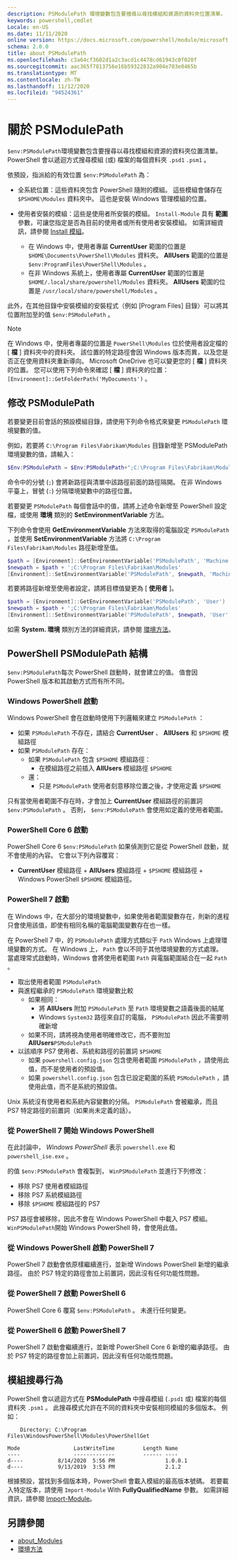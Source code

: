 ```yaml
---
description: PSModulePath 環境變數包含要搜尋以尋找模組和資源的資料夾位置清單。
keywords: powershell,cmdlet
Locale: en-US
ms.date: 11/11/2020
online version: https://docs.microsoft.com/powershell/module/microsoft.powershell.core/about/about_PSModulePath?view=powershell-6&WT.mc_id=ps-gethelp
schema: 2.0.0
title: about_PSModulePath
ms.openlocfilehash: c3a64cf3602d1a2c3acd1c4478cd61943c0f020f
ms.sourcegitcommit: aac365f7813756e16b59322832a904e703e0465b
ms.translationtype: MT
ms.contentlocale: zh-TW
ms.lasthandoff: 11/12/2020
ms.locfileid: "94524361"
---
```

# <a name="about-psmodulepath"></a>關於 PSModulePath

`$env:PSModulePath`環境變數包含要搜尋以尋找模組和資源的資料夾位置清單。 PowerShell 會以遞迴方式搜尋模組 (或) 檔案的每個資料夾 `.psd1` `.psm1` 。

依預設，指派給的有效位置 `$env:PSModulePath` 為：

- 全系統位置：這些資料夾包含 PowerShell 隨附的模組。 這些模組會儲存在 `$PSHOME\Modules` 資料夾中。 這也是安裝 Windows 管理模組的位置。

- 使用者安裝的模組：這些是使用者所安裝的模組。
  `Install-Module` 具有 **範圍** 參數，可讓您指定是否為目前的使用者或所有使用者安裝模組。 如需詳細資訊，請參閱 [Install 模組](xref:PowerShellGet.Install-Module)。

  - 在 Windows 中，使用者專屬 **CurrentUser** 範圍的位置是 `$HOME\Documents\PowerShell\Modules` 資料夾。 **AllUsers** 範圍的位置是 `$env:ProgramFiles\PowerShell\Modules` 。
  - 在非 Windows 系統上，使用者專屬 **CurrentUser** 範圍的位置是 `$HOME/.local/share/powershell/Modules` 資料夾。 **AllUsers** 範圍的位置是 `/usr/local/share/powershell/Modules` 。

此外，在其他目錄中安裝模組的安裝程式（例如 [Program Files] 目錄）可以將其位置附加至的值 `$env:PSModulePath` 。

> [!NOTE]
> 在 Windows 中，使用者專屬的位置是 `PowerShell\Modules` 位於使用者設定檔的 [ **檔** ] 資料夾中的資料夾。 該位置的特定路徑會因 Windows 版本而異，以及您是否正在使用資料夾重新導向。 Microsoft OneDrive 也可以變更您的 [ **檔** ] 資料夾的位置。 您可以使用下列命令來確認 [ **檔** ] 資料夾的位置： `[Environment]::GetFolderPath('MyDocuments')` 。

## <a name="modifying-psmodulepath"></a>修改 PSModulePath

若要變更目前會話的預設模組目錄，請使用下列命令格式來變更 `PSModulePath` 環境變數的值。

例如，若要將 `C:\Program Files\Fabrikam\Modules` 目錄新增至 PSModulePath 環境變數的值，請輸入：

```powershell
$Env:PSModulePath = $Env:PSModulePath+";C:\Program Files\Fabrikam\Modules"
```

命令中的分號 (`;`) 會將新路徑與清單中該路徑前面的路徑隔開。 在非 Windows 平臺上，冒號 (`:`) 分隔環境變數中的路徑位置。

若要變更 `PSModulePath` 每個會話中的值，請將上述命令新增至 PowerShell 設定檔，或使用 **環境** 類別的 **SetEnvironmentVariable** 方法。

下列命令會使用 **GetEnvironmentVariable** 方法來取得的電腦設定 `PSModulePath` ，並使用 **SetEnvironmentVariable** 方法將 `C:\Program Files\Fabrikam\Modules` 路徑新增至值。

```powershell
$path = [Environment]::GetEnvironmentVariable('PSModulePath', 'Machine')
$newpath = $path + ';C:\Program Files\Fabrikam\Modules'
[Environment]::SetEnvironmentVariable('PSModulePath', $newpath, 'Machine')
```

若要將路徑新增至使用者設定，請將目標值變更為 [ **使用者** ]。

```powershell
$path = [Environment]::GetEnvironmentVariable('PSModulePath', 'User')
$newpath = $path + ';C:\Program Files\Fabrikam\Modules'
[Environment]::SetEnvironmentVariable('PSModulePath', $newpath, 'User')
```

如需 **System. 環境** 類別方法的詳細資訊，請參閱 [環境方法](/dotnet/api/system.environment)。

## <a name="powershell-psmodulepath-construction"></a>PowerShell PSModulePath 結構

`$env:PSModulePath`每次 PowerShell 啟動時，就會建立的值。
值會因 PowerShell 版本和其啟動方式而有所不同。

### <a name="windows-powershell-startup"></a>Windows PowerShell 啟動

Windows PowerShell 會在啟動時使用下列邏輯來建立 `PSModulePath` ：

- 如果 `PSModulePath` 不存在，請結合 **CurrentUser** 、 **AllUsers** 和 `$PSHOME` 模組路徑
- 如果 `PSModulePath` 存在：
  - 如果 `PSModulePath` 包含 `$PSHOME` 模組路徑：
    - 在模組路徑之前插入 **AllUsers** 模組路徑 `$PSHOME`
  - 還：
    - 只是 `PSModulePath` 使用者刻意移除位置之後，才使用定義 `$PSHOME`

只有當使用者範圍不存在時，才會加上 **CurrentUser** 模組路徑的前置詞 `$env:PSModulePath` 。 否則， `$env:PSModulePath` 會使用如定義的使用者範圍。

### <a name="powershell-core-6-startup"></a>PowerShell Core 6 啟動

PowerShell Core 6 `$env:PSModulePath` 如果偵測到它是從 PowerShell 啟動，就不會使用的內容。 它會以下列內容覆寫：

- **CurrentUser** 模組路徑 + **AllUsers** 模組路徑 + `$PSHOME` 模組路徑 + Windows PowerShell `$PSHOME` 模組路徑。

### <a name="powershell-7-startup"></a>PowerShell 7 啟動

在 Windows 中，在大部分的環境變數中，如果使用者範圍變數存在，則新的進程只會使用該值，即使有相同名稱的電腦範圍變數存在也一樣。

在 PowerShell 7 中，的 `PSModulePath` 處理方式類似于 `Path` Windows 上處理環境變數的方式。 在 Windows 上， `Path` 會以不同于其他環境變數的方式處理。 當處理常式啟動時，Windows 會將使用者範圍 `Path` 與電腦範圍結合在一起 `Path` 。

- 取出使用者範圍 `PSModulePath`
- 與進程繼承的 `PSModulePath` 環境變數比較
  - 如果相同：
    - 將 **AllUsers** 附加 `PSModulePath` 至 `Path` 環境變數之語義後面的結尾
    - Windows `System32` 路徑來自訂的電腦， `PSModulePath` 因此不需要明確新增
  - 如果不同，請將視為使用者明確修改它，而不要附加 **AllUsers**`PSModulePath`
- 以該順序 PS7 使用者、系統和路徑的前置詞 `$PSHOME`
  - 如果 `powershell.config.json` 包含使用者範圍 `PSModulePath` ，請使用此值，而不是使用者的預設值。
  - 如果 `powershell.config.json` 包含已設定範圍的系統 `PSModulePath` ，請使用此值，而不是系統的預設值。

Unix 系統沒有使用者和系統內容變數的分隔。
`PSModulePath` 會被繼承，而且 PS7 特定路徑的前置詞（如果尚未定義的話）。

### <a name="starting-windows-powershell-from-powershell-7"></a>從 PowerShell 7 開始 Windows PowerShell

在此討論中， _Windows PowerShell_ 表示 `powershell.exe` 和 `powershell_ise.exe` 。

的值 `$env:PSModulePath` 會複製到， `WinPSModulePath` 並進行下列修改：

- 移除 PS7 使用者模組路徑
- 移除 PS7 系統模組路徑
- 移除 `$PSHOME` 模組路徑的 PS7

PS7 路徑會被移除，因此不會在 Windows PowerShell 中載入 PS7 模組。 `WinPSModulePath`開始 Windows PowerShell 時，會使用此值。

### <a name="starting-powershell-7-from-windows-powershell"></a>從 Windows PowerShell 啟動 PowerShell 7

PowerShell 7 啟動會依原樣繼續進行，並新增 Windows PowerShell 新增的繼承路徑。 由於 PS7 特定的路徑會加上前置詞，因此沒有任何功能性問題。

### <a name="starting-powershell-6-from-powershell-7"></a>從 PowerShell 7 啟動 PowerShell 6

PowerShell Core 6 覆寫 `$env:PSModulePath` 。 未進行任何變更。

### <a name="starting-powershell-7-from-powershell-6"></a>從 PowerShell 6 啟動 PowerShell 7

PowerShell 7 啟動會繼續進行，並新增 PowerShell Core 6 新增的繼承路徑。 由於 PS7 特定的路徑會加上前置詞，因此沒有任何功能性問題。

## <a name="module-search-behavior"></a>模組搜尋行為

PowerShell 會以遞迴方式在 **PSModulePath** 中搜尋模組 (`.psd1` 或) 檔案的每個資料夾 `.psm1` 。 此搜尋模式允許在不同的資料夾中安裝相同模組的多個版本。 例如：

```Output
    Directory: C:\Program Files\WindowsPowerShell\Modules\PowerShellGet

Mode                 LastWriteTime         Length Name
----                 -------------         ------ ----
d----           8/14/2020  5:56 PM                1.0.0.1
d----           9/13/2019  3:53 PM                2.1.2
```

根據預設，當找到多個版本時，PowerShell 會載入模組的最高版本號碼。 若要載入特定版本，請使用 `Import-Module` With **FullyQualifiedName** 參數。 如需詳細資訊，請參閱 [Import-Module](xref:Microsoft.PowerShell.Core.Import-Module)。

## <a name="see-also"></a>另請參閱

- [about_Modules](about_Modules.md)
- [環境方法](/dotnet/api/system.environment)
